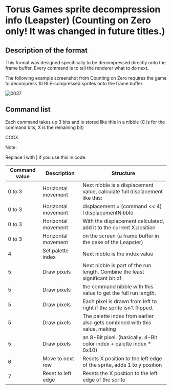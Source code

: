 # Torus Games sprite decompression info (Leapster) (Counting on Zero only! It was changed in future titles.)

## Description of the format
This format was designed specifically to be decompressed directly onto the frame buffer. Every command is to tell the renderer what to do next.

The following example screenshot from Counting on Zero requires the game to decompress 10 RLE-compressed sprites onto the frame buffer:

![0037](https://github.com/user-attachments/assets/f1419736-6730-4fc9-b678-1334445c1d4c)

## Command list
Each command takes up 3 bits and is stored like this in a nibble (C is for the command bits, X is the remaining bit)

CCCX

Note:

Replace l with | if you use this in code.

| Command value | Description          | Structure                                                                   |
|---------------|----------------------|-----------------------------------------------------------------------------|
| 0 to 3        | Horizontal movement  | Next nibble is a displacement value, calculate full displacement like this: |
| 0 to 3        | Horizontal movement  | displacement = (command << 4) l displacementNibble                          |
| 0 to 3        | Horizontal movement  | With the displacement calculated, add it to the current X position          |
| 0 to 3        | Horizontal movement  | on the screen (a frame buffer in the case of the Leapster)                  |
| 4             | Set palette index    | Next nibble is the index value                                              |
| 5             | Draw pixels          | Next nibble is part of the run length. Combine the least significant bit of |
| 5             | Draw pixels          | the command nibble with this value to get the full run length.              |
| 5             | Draw pixels          | Each pixel is drawn from left to right if the sprite isn't flipped.         |
| 5             | Draw pixels          | The palette index from earlier also gets combined with this value, making   |
| 5             | Draw pixels          | an 8-Bit pixel. (basically, 4-Bit color index + palette index * 0x10)       |
| 6             | Move to next row     | Resets X position to the left edge of the sprite, adds 1 to y position      |
| 7             | Reset to left edge   | Resets the X position to the left edge of the sprite                        |
